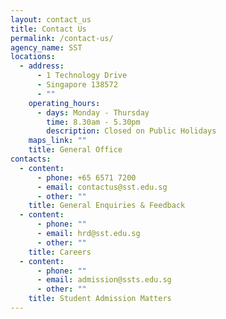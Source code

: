 ```yaml
---
layout: contact_us
title: Contact Us
permalink: /contact-us/
agency_name: SST
locations:
  - address:
      - 1 Technology Drive
      - Singapore 138572
      - ""
    operating_hours:
      - days: Monday - Thursday
        time: 8.30am - 5.30pm
        description: Closed on Public Holidays
    maps_link: ""
    title: General Office
contacts:
  - content:
      - phone: +65 6571 7200
      - email: contactus@sst.edu.sg
      - other: ""
    title: General Enquiries & Feedback
  - content:
      - phone: ""
      - email: hrd@sst.edu.sg
      - other: ""
    title: Careers
  - content:
      - phone: ""
      - email: admission@ssts.edu.sg
      - other: ""
    title: Student Admission Matters
---
```

